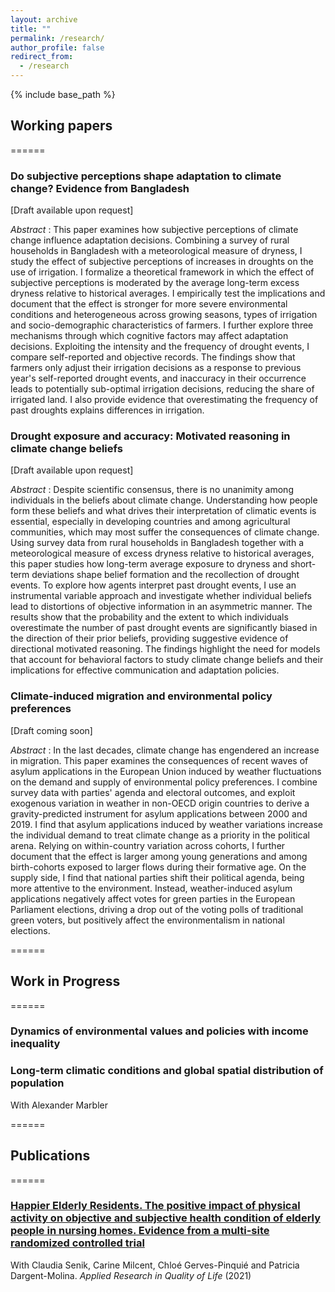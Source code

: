 ```yaml
---
layout: archive
title: ""
permalink: /research/
author_profile: false
redirect_from:
  - /research
---
```


{% include base_path %}


## Working papers
======

### Do subjective perceptions shape adaptation to climate change? Evidence from Bangladesh
[Draft available upon request]

_Abstract_ : This paper examines how subjective perceptions of climate change influence adaptation decisions. Combining a survey of rural households in Bangladesh with a meteorological measure of dryness, I study the effect of subjective perceptions of increases in droughts on the use of irrigation. I formalize a theoretical framework in which the effect of subjective perceptions is moderated by the average long-term excess dryness relative to historical averages. I empirically test the implications and document that the effect is stronger for more severe environmental conditions and heterogeneous across growing seasons, types of irrigation and socio-demographic characteristics of farmers. I further explore three mechanisms through which cognitive factors may affect adaptation decisions. Exploiting the intensity and the frequency of drought events, I compare self-reported and objective records. The findings show that farmers only adjust their irrigation decisions as a response to previous year's self-reported drought events, and inaccuracy in their occurrence leads to potentially sub-optimal irrigation decisions, reducing the share of irrigated land. I also provide evidence that overestimating the frequency of past droughts explains differences in irrigation.

### Drought exposure and accuracy: Motivated reasoning in climate change beliefs
[Draft available upon request]

_Abstract_ : Despite scientific consensus, there is no unanimity among individuals in the beliefs about climate change. Understanding how people form these beliefs and what drives their interpretation of climatic events is essential, especially in developing countries and among agricultural communities, which may most suffer the consequences of climate change. Using survey data from rural households in Bangladesh together with a meteorological measure of excess dryness relative to historical averages, this paper studies how long-term average exposure to dryness and short-term deviations shape belief formation and the recollection of drought events. To explore how agents interpret past drought events, I use an instrumental variable approach and investigate whether individual beliefs lead to distortions of objective information in an asymmetric manner. The results show that the probability and the extent to which individuals overestimate the number of past drought events are significantly biased in the direction of their prior beliefs, providing suggestive evidence of directional motivated reasoning. The findings highlight the need for models that account for behavioral factors to study climate change beliefs and their implications for effective communication and adaptation policies. 

### Climate-induced migration and environmental policy preferences
[Draft coming soon]

_Abstract_ : In the last decades, climate change has engendered an increase in migration. This paper examines the consequences of recent waves of asylum applications in the European Union induced by weather fluctuations on the demand and supply of environmental policy preferences. I combine survey data with parties' agenda and electoral outcomes, and exploit exogenous variation in weather in non-OECD origin countries to derive a gravity-predicted instrument for asylum applications between 2000 and 2019. I find that asylum applications induced by weather variations increase the individual demand to treat climate change as a priority in the political arena. Relying on within-country variation across cohorts, I further document that the effect is larger among young generations and among birth-cohorts exposed to larger flows during their formative age. On the supply side, I find that national parties shift their political agenda, being more attentive to the environment. Instead, weather-induced asylum applications negatively affect votes for green parties in the European Parliament elections, driving a drop out of the voting polls of traditional green voters, but positively affect the environmentalism in national elections.

======
## Work in Progress
======

### Dynamics of environmental values and policies with income inequality

### Long-term climatic conditions and global spatial distribution of population 
With Alexander Marbler

======
## Publications
======

### [Happier Elderly Residents. The positive impact of physical activity on objective and subjective health condition of elderly people in nursing homes. Evidence from a multi-site randomized controlled trial](https://link.springer.com/content/pdf/10.1007/s11482-021-09952-4.pdf)
With Claudia Senik, Carine Milcent, Chloé Gerves-Pinquié and Patricia Dargent-Molina. _Applied Research in Quality of Life_ (2021)
